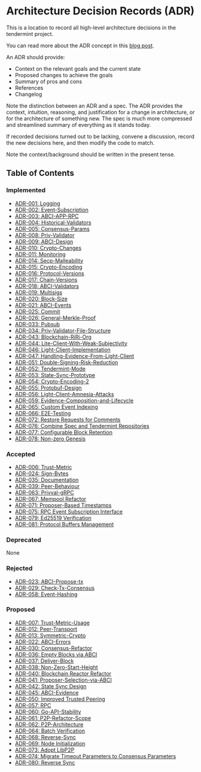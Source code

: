 ---
---

# Architecture Decision Records (ADR)

This is a location to record all high-level architecture decisions in the tendermint project.

You can read more about the ADR concept in this [blog post](https://product.reverb.com/documenting-architecture-decisions-the-reverb-way-a3563bb24bd0#.78xhdix6t).

An ADR should provide:

- Context on the relevant goals and the current state
- Proposed changes to achieve the goals
- Summary of pros and cons
- References
- Changelog

Note the distinction between an ADR and a spec. The ADR provides the context, intuition, reasoning, and
justification for a change in architecture, or for the architecture of something
new. The spec is much more compressed and streamlined summary of everything as
it stands today.

If recorded decisions turned out to be lacking, convene a discussion, record the new decisions here, and then modify the code to match.

Note the context/background should be written in the present tense.

## Table of Contents

### Implemented

- [ADR-001: Logging](../adr-001-logging)
- [ADR-002: Event-Subscription](../adr-002-event-subscription)
- [ADR-003: ABCI-APP-RPC](../adr-003-abci-app-rpc)
- [ADR-004: Historical-Validators](../adr-004-historical-validators)
- [ADR-005: Consensus-Params](../adr-005-consensus-params)
- [ADR-008: Priv-Validator](../adr-008-priv-validator)
- [ADR-009: ABCI-Design](../adr-009-ABCI-design)
- [ADR-010: Crypto-Changes](../adr-010-crypto-changes)
- [ADR-011: Monitoring](../adr-011-monitoring)
- [ADR-014: Secp-Malleability](../adr-014-secp-malleability)
- [ADR-015: Crypto-Encoding](../adr-015-crypto-encoding)
- [ADR-016: Protocol-Versions](../adr-016-protocol-versions)
- [ADR-017: Chain-Versions](../adr-017-chain-versions)
- [ADR-018: ABCI-Validators](../adr-018-ABCI-Validators)
- [ADR-019: Multisigs](../adr-019-multisigs)
- [ADR-020: Block-Size](../adr-020-block-size)
- [ADR-021: ABCI-Events](../adr-021-abci-events)
- [ADR-025: Commit](../adr-025-commit)
- [ADR-026: General-Merkle-Proof](../adr-026-general-merkle-proof)
- [ADR-033: Pubsub](../adr-033-pubsub)
- [ADR-034: Priv-Validator-File-Structure](../adr-034-priv-validator-file-structure)
- [ADR-043: Blockchain-RiRi-Org](../adr-043-blockchain-riri-org)
- [ADR-044: Lite-Client-With-Weak-Subjectivity](../adr-044-lite-client-with-weak-subjectivity)
- [ADR-046: Light-Client-Implementation](../adr-046-light-client-implementation)
- [ADR-047: Handling-Evidence-From-Light-Client](../adr-047-handling-evidence-from-light-client)
- [ADR-051: Double-Signing-Risk-Reduction](../adr-051-double-signing-risk-reduction)
- [ADR-052: Tendermint-Mode](../adr-052-tendermint-mode)
- [ADR-053: State-Sync-Prototype](../adr-053-state-sync-prototype)
- [ADR-054: Crypto-Encoding-2](../adr-054-crypto-encoding-2)
- [ADR-055: Protobuf-Design](../adr-055-protobuf-design)
- [ADR-056: Light-Client-Amnesia-Attacks](../adr-056-light-client-amnesia-attacks)
- [ADR-059: Evidence-Composition-and-Lifecycle](../adr-059-evidence-composition-and-lifecycle)
- [ADR-065: Custom Event Indexing](../adr-065-custom-event-indexing)
- [ADR-066: E2E-Testing](../adr-066-e2e-testing)
- [ADR-072: Restore Requests for Comments](../adr-072-request-for-comments)
- [ADR-076: Combine Spec and Tendermint Repositories](../adr-076-combine-spec-repo)
- [ADR-077: Configurable Block Retention](../adr-077-block-retention)
- [ADR-078: Non-zero Genesis](../adr-078-nonzero-genesis)

### Accepted

- [ADR-006: Trust-Metric](../adr-006-trust-metric)
- [ADR-024: Sign-Bytes](../adr-024-sign-bytes)
- [ADR-035: Documentation](../adr-035-documentation)
- [ADR-039: Peer-Behaviour](../adr-039-peer-behaviour)
- [ADR-063: Privval-gRPC](../adr-063-privval-grpc)
- [ADR-067: Mempool Refactor](../adr-067-mempool-refactor)
- [ADR-071: Proposer-Based Timestamps](../adr-071-proposer-based-timestamps)
- [ADR-075: RPC Event Subscription Interface](../adr-075-rpc-subscription)
- [ADR-079: Ed25519 Verification](../adr-079-ed25519-verification)
- [ADR-081: Protocol Buffers Management](../adr-081-protobuf-mgmt)

### Deprecated

None

### Rejected

- [ADR-023: ABCI-Propose-tx](../adr-023-ABCI-propose-tx)
- [ADR-029: Check-Tx-Consensus](../adr-029-check-tx-consensus)
- [ADR-058: Event-Hashing](../adr-058-event-hashing)

### Proposed

- [ADR-007: Trust-Metric-Usage](../adr-007-trust-metric-usage)
- [ADR-012: Peer-Transport](../adr-012-peer-transport)
- [ADR-013: Symmetric-Crypto](../adr-013-symmetric-crypto)
- [ADR-022: ABCI-Errors](../adr-022-abci-errors)
- [ADR-030: Consensus-Refactor](../adr-030-consensus-refactor)
- [ADR-036: Empty Blocks via ABCI](../adr-036-empty-blocks-abci)
- [ADR-037: Deliver-Block](../adr-037-deliver-block)
- [ADR-038: Non-Zero-Start-Height](../adr-038-non-zero-start-height)
- [ADR-040: Blockchain Reactor Refactor](../adr-040-blockchain-reactor-refactor)
- [ADR-041: Proposer-Selection-via-ABCI](../adr-041-proposer-selection-via-abci)
- [ADR-042: State Sync Design](../adr-042-state-sync)
- [ADR-045: ABCI-Evidence](../adr-045-abci-evidence)
- [ADR-050: Improved Trusted Peering](../adr-050-improved-trusted-peering)
- [ADR-057: RPC](../adr-057-RPC)
- [ADR-060: Go-API-Stability](../adr-060-go-api-stability)
- [ADR-061: P2P-Refactor-Scope](../adr-061-p2p-refactor-scope)
- [ADR-062: P2P-Architecture](../adr-062-p2p-architecture)
- [ADR-064: Batch Verification](../adr-064-batch-verification)
- [ADR-068: Reverse-Sync](../adr-068-reverse-sync)
- [ADR-069: Node Initialization](../adr-069-flexible-node-initialization)
- [ADR-073: Adopt LibP2P](../adr-073-libp2p)
- [ADR-074: Migrate Timeout Parameters to Consensus Parameters](../adr-074-timeout-params)
- [ADR-080: Reverse Sync](../adr-080-reverse-sync)
